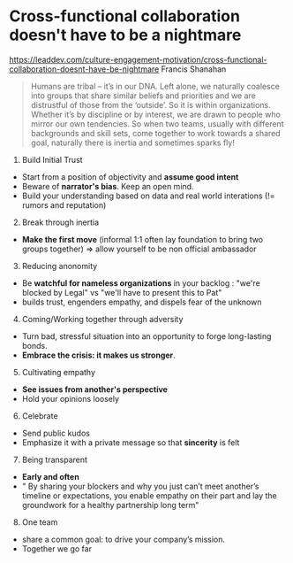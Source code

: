# Cross-functional collaboration doesn't have to be a nightmare

https://leaddev.com/culture-engagement-motivation/cross-functional-collaboration-doesnt-have-be-nightmare
Francis Shanahan
> Humans are tribal – it’s in our DNA. Left alone, we naturally coalesce into groups that share similar beliefs and priorities and we are distrustful of those from the ‘outside’. So it is within organizations. Whether it’s by discipline or by interest, we are drawn to people who mirror our own tendencies. So when two teams, usually with different backgrounds and skill sets, come together to work towards a shared goal, naturally there is inertia and sometimes sparks fly!

1.  Build Initial Trust
  * Start from a position of objectivity and **assume good intent**
  * Beware of **narrator's bias**. Keep an open mind.
  * Build your understanding based on data and real world interations (!= rumors and reputation)
2.  Break through inertia
  * **Make the first move** (informal 1:1 often lay foundation to bring two groups together) => allow yourself to be non official ambassador
3.  Reducing anonomity
  * Be **watchful for nameless organizations** in your backlog : "we're blocked by Legal" vs "we'll have to present this to Pat"
  * builds trust, engenders empathy, and dispels fear of the unknown
4.  Coming/Working together through adversity
  * Turn bad, stressful situation into an opportunity to forge long-lasting bonds.
  * **Embrace the crisis: it makes us stronger**.
5.  Cultivating empathy
  * **See issues from another's perspective**
  * Hold your opinions loosely
6.  Celebrate
  * Send public kudos
  * Emphasize it with a private message so that **sincerity** is felt
7.  Being transparent
  * **Early and often**
  * " By sharing your blockers and why you just can’t meet another’s timeline or expectations, you enable empathy on their part and lay the groundwork for a healthy partnership long term"
8.  One team
  * share a common goal: to drive your company’s mission.
  * Together we go far
